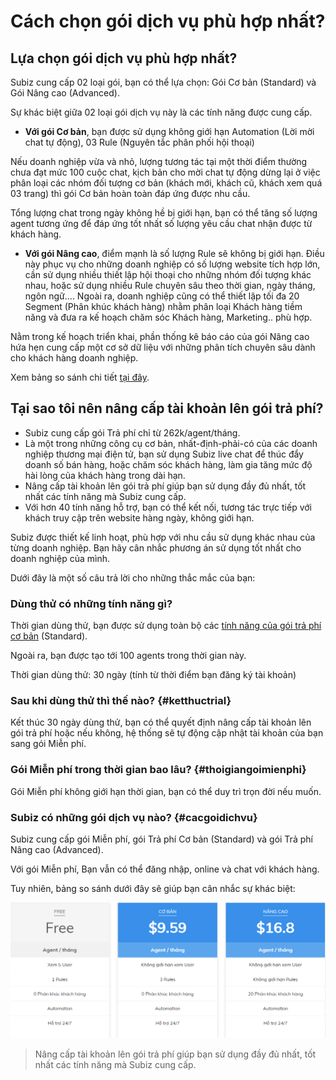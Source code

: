 # Cách chọn gói dịch vụ phù hợp nhất?

## Lựa chọn gói dịch vụ phù hợp nhất?

Subiz cung cấp 02 loại gói, bạn có thể lựa chọn: Gói Cơ bản \(Standard\) và Gói Nâng cao \(Advanced\).

Sự khác biệt giữa 02 loại gói dịch vụ này là các tính năng được cung cấp.

* **Với gói Cơ bản**, bạn được sử dụng không giới hạn Automation \(Lời mời chat tự động\), 03 Rule \(Nguyên tắc phân phối hội thoại\)

Nếu doanh nghiệp vừa và nhỏ, lượng tương tác tại một thời điểm thường chưa đạt mức 100 cuộc chat, kịch bản cho mời chat tự động dừng lại ở việc phân loại các nhóm đối tượng cơ bản \(khách mới, khách cũ, khách xem quá 03 trang\) thì gói Cơ bản hoàn toàn đáp ứng được nhu cầu.

Tổng lượng chat trong ngày không hề bị giới hạn, bạn có thể tăng số lượng agent tương ứng để đáp ứng tốt nhất số lượng yêu cầu chat nhận được từ khách hàng.

* **Với gói Nâng cao**, điểm mạnh là số lượng Rule sẽ không bị giới hạn. Điều này phục vụ cho những doanh nghiệp có số lượng website tích hợp lớn, cần sử dụng nhiều thiết lập hội thoại cho những nhóm đối tượng khác nhau, hoặc sử dụng nhiều Rule chuyên sâu theo thời gian, ngày tháng, ngôn ngữ.... Ngoài ra, doanh nghiệp cũng có thể thiết lập tối đa 20 Segment \(Phân khúc khách hàng\) nhằm phân loại Khách hàng tiềm năng và đưa ra kế hoạch chăm sóc Khách hàng, Marketing.. phù hợp.

Nằm trong kế hoạch triển khai, phần thống kê báo cáo của gói Nâng cao hứa hẹn cung cấp một cơ sở dữ liệu với những phân tích chuyên sâu dành cho khách hàng doanh nghiệp.

Xem bảng so sánh chi tiết [tại đây](http://subiz.com/vi/pricing.html#morestandard).

## Tại sao tôi nên nâng cấp tài khoản lên gói trả phí?

* Subiz cung cấp gói Trả phí chỉ từ 262k/agent/tháng.
* Là một trong những công cụ cơ bản, nhất-định-phải-có của các doanh nghiệp thương mại điện tử, bạn sử dụng Subiz live chat để thúc đẩy doanh số bán hàng, hoặc chăm sóc khách hàng, làm gia tăng mức độ hài lòng của khách hàng trong dài hạn.
* Nâng cấp tài khoản lên gói trả phí giúp bạn sử dụng đầy đủ nhất, tốt nhất các tính năng mà Subiz cung cấp.
* Với hơn 40 tính năng hỗ trợ, bạn có thể kết nối, tương tác trực tiếp với khách truy cập trên website hàng ngày, không giới hạn.

Subiz được thiết kế linh hoạt, phù hợp với nhu cầu sử dụng khác nhau của từng doanh nghiệp. Bạn hãy cân nhắc phương án sử dụng tốt nhất cho doanh nghiệp của mình.

Dưới đây là một số câu trả lời cho những thắc mắc của bạn:

### Dùng thử có những tính năng gì?

Thời gian dùng thử, bạn được sử dụng toàn bộ các [tính năng của gói trả phí cơ bản](https://subiz.com/vi/pricing.html#morestandard) \(Standard\).

Ngoài ra, bạn được tạo tới 100 agents trong thời gian này.

Thời gian dùng thử: 30 ngày \(tính từ thời điểm bạn đăng ký tài khoản\)

### Sau khi dùng thử thì thế nào? {#ketthuctrial}

Kết thúc 30 ngày dùng thử, bạn có thể quyết định nâng cấp tài khoản lên gói trả phí hoặc nếu không, hệ thống sẽ tự động cập nhật tài khoản của bạn sang gói Miễn phí.

### Gói Miễn phí trong thời gian bao lâu? {#thoigiangoimienphi}

Gói Miễn phí không giới hạn thời gian, bạn có thể duy trì trọn đời nếu muốn.

### Subiz có những gói dịch vụ nào? {#cacgoidichvu}

Subiz cung cấp gói Miễn phí, gói Trả phí Cơ bản \(Standard\) và gói Trả phí Nâng cao \(Advanced\).

Với gói Miễn phí, Bạn vẫn có thể đăng nhập, online và chat với khách hàng.

Tuy nhiên, bảng so sánh dưới đây sẽ giúp bạn cân nhắc sự khác biệt:

![](../../.gitbook/assets/image%20%2814%29.png)

> Nâng cấp tài khoản lên gói trả phí giúp bạn sử dụng đầy đủ nhất, tốt nhất các tính năng mà Subiz cung cấp.

### 

